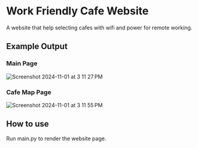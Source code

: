 
# Work Friendly Cafe Website

A website that help selecting cafes with wifi and power for remote working.

## Example Output
### Main Page
![Screenshot 2024-11-01 at 3 11 27 PM](https://github.com/user-attachments/assets/6e77560f-c7be-456f-a957-b00c598f737d)
### Cafe Map Page
![Screenshot 2024-11-01 at 3 11 55 PM](https://github.com/user-attachments/assets/0caa6b0f-dfb9-49fa-a86f-f7b2de06ecdb)

## How to use
Run main.py to render the website page.
